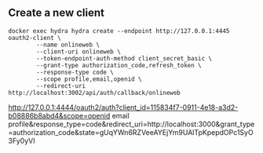 ## Create a new client

```
docker exec hydra hydra create --endpoint http://127.0.0.1:4445 oauth2-client \
        --name onlineweb \
        --client-uri onlineweb \
        --token-endpoint-auth-method client_secret_basic \
        --grant-type authorization_code,refresh_token \
        --response-type code \
        --scope profile,email,openid \
        --redirect-uri http://localhost:3002/api/auth/callback/onlineweb
```

http://127.0.0.1:4444/oauth2/auth?client_id=115834f7-0911-4e18-a3d2-b08886b8abd4&scope=openid email profile&response_type=code&redirect_uri=http://localhost:3000&grant_type=authorization_code&state=gUqYWn6RZVeeAYEjYm9UAlTpKpepdOPc1SyO3Fy0yVI
